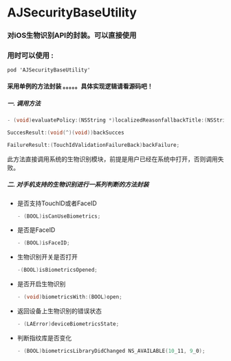 # AJSecurityBaseUtility

### 对iOS生物识别API的封装。可以直接使用



### 用时可以使用 :

```
pod 'AJSecurityBaseUtility'
```





#### 采用单例的方法封装 。。。。。具体实现逻辑请看源码吧！

##### 一. 调用方法

```objectivec
- (void)evaluatePolicy:(NSString *)localizedReasonfallbackTitle:(NSString *)title

SuccesResult:(void(^)(void))backSucces

FailureResult:(TouchIdValidationFailureBack)backFailure;
```

此方法直接调用系统的生物识别模块，前提是用户已经在系统中打开，否则调用失败。



##### 二. 对手机支持的生物识别进行一系列判断的方法封装

- 是否支持TouchID或者FaceID

  ```objectivec
  - (BOOL)isCanUseBiometrics;
  ```

- 是否是FaceID

  ```objectivec
  - (BOOL)isFaceID;
  ```

- 生物识别开关是否打开

  ```objectivec
  -(BOOL)isBiometricsOpened;
  ```

- 是否开启生物识别

  ```objectivec
  - (void)biometricsWith:(BOOL)open;
  ```

- 返回设备上生物识别的错误状态

  ```objectivec
  - (LAError)deviceBiometricsState;
  ```

- 判断指纹库是否变化

  ```objectivec
  - (BOOL)biometricsLibraryDidChanged NS_AVAILABLE(10_11, 9_0);
  ```

  

  #### 

  

  

  
   
